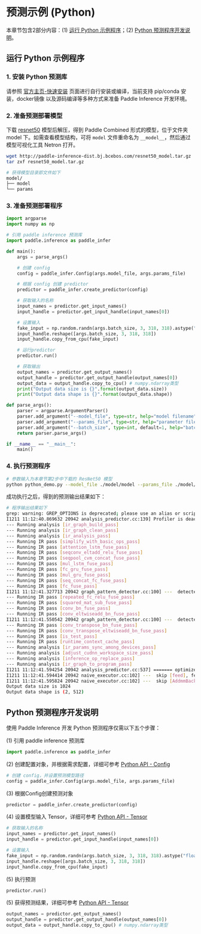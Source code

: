 # 预测示例 (Python)

本章节包含2部分内容：(1) [运行 Python 示例程序](#id1)；(2) [Python 预测程序开发说明](#id6)。

## 运行 Python 示例程序

### 1. 安装 Python 预测库

请参照 [官方主页-快速安装](https://www.paddlepaddle.org.cn/install/quick) 页面进行自行安装或编译，当前支持 pip/conda 安装，docker镜像 以及源码编译等多种方式来准备 Paddle Inference 开发环境。

### 2. 准备预测部署模型

下载 [resnet50](http://paddle-inference-dist.bj.bcebos.com/resnet50_model.tar.gz) 模型后解压，得到 Paddle Combined 形式的模型，位于文件夹 model 下。如需查看模型结构，可将 `model` 文件重命名为 `__model__`，然后通过模型可视化工具 Netron 打开。

```bash
wget http://paddle-inference-dist.bj.bcebos.com/resnet50_model.tar.gz
tar zxf resnet50_model.tar.gz

# 获得模型目录即文件如下
model/
├── model
└── params
```

### 3. 准备预测部署程序

```python
import argparse
import numpy as np

# 引用 paddle inference 预测库
import paddle.inference as paddle_infer

def main():
    args = parse_args()

    # 创建 config
    config = paddle_infer.Config(args.model_file, args.params_file)

    # 根据 config 创建 predictor
    predictor = paddle_infer.create_predictor(config)

    # 获取输入的名称
    input_names = predictor.get_input_names()
    input_handle = predictor.get_input_handle(input_names[0])

    # 设置输入
    fake_input = np.random.randn(args.batch_size, 3, 318, 318).astype("float32")
    input_handle.reshape([args.batch_size, 3, 318, 318])
    input_handle.copy_from_cpu(fake_input)

    # 运行predictor
    predictor.run()

    # 获取输出
    output_names = predictor.get_output_names()
    output_handle = predictor.get_output_handle(output_names[0])
    output_data = output_handle.copy_to_cpu() # numpy.ndarray类型
    print("Output data size is {}".format(output_data.size))
    print("Output data shape is {}".format(output_data.shape))

def parse_args():
    parser = argparse.ArgumentParser()
    parser.add_argument("--model_file", type=str, help="model filename")
    parser.add_argument("--params_file", type=str, help="parameter filename")
    parser.add_argument("--batch_size", type=int, default=1, help="batch size")
    return parser.parse_args()

if __name__ == "__main__":
    main()
```

### 4. 执行预测程序

```bash
# 参数输入为本章节第2步中下载的 ResNet50 模型
python python_demo.py --model_file ./model/model --params_file ./model/params --batch_size 2
```

成功执行之后，得到的预测输出结果如下：

```bash
# 程序输出结果如下
grep: warning: GREP_OPTIONS is deprecated; please use an alias or script
I1211 11:12:40.869632 20942 analysis_predictor.cc:139] Profiler is deactivated, and no profiling report will be generated.
--- Running analysis [ir_graph_build_pass]
--- Running analysis [ir_graph_clean_pass]
--- Running analysis [ir_analysis_pass]
--- Running IR pass [simplify_with_basic_ops_pass]
--- Running IR pass [attention_lstm_fuse_pass]
--- Running IR pass [seqconv_eltadd_relu_fuse_pass]
--- Running IR pass [seqpool_cvm_concat_fuse_pass]
--- Running IR pass [mul_lstm_fuse_pass]
--- Running IR pass [fc_gru_fuse_pass]
--- Running IR pass [mul_gru_fuse_pass]
--- Running IR pass [seq_concat_fc_fuse_pass]
--- Running IR pass [fc_fuse_pass]
I1211 11:12:41.327713 20942 graph_pattern_detector.cc:100] ---  detected 1 subgraphs
--- Running IR pass [repeated_fc_relu_fuse_pass]
--- Running IR pass [squared_mat_sub_fuse_pass]
--- Running IR pass [conv_bn_fuse_pass]
--- Running IR pass [conv_eltwiseadd_bn_fuse_pass]
I1211 11:12:41.550542 20942 graph_pattern_detector.cc:100] ---  detected 53 subgraphs
--- Running IR pass [conv_transpose_bn_fuse_pass]
--- Running IR pass [conv_transpose_eltwiseadd_bn_fuse_pass]
--- Running IR pass [is_test_pass]
--- Running IR pass [runtime_context_cache_pass]
--- Running analysis [ir_params_sync_among_devices_pass]
--- Running analysis [adjust_cudnn_workspace_size_pass]
--- Running analysis [inference_op_replace_pass]
--- Running analysis [ir_graph_to_program_pass]
I1211 11:12:41.594254 20942 analysis_predictor.cc:537] ======= optimize end =======
I1211 11:12:41.594414 20942 naive_executor.cc:102] ---  skip [feed], feed -> data
I1211 11:12:41.595824 20942 naive_executor.cc:102] ---  skip [AddmmBackward190.fc.output.1.tmp_1], fetch -> fetch
Output data size is 1024
Output data shape is (2, 512)
```

## Python 预测程序开发说明

使用 Paddle Inference 开发 Python 预测程序仅需以下五个步骤：


(1) 引用 paddle inference 预测库

```python
import paddle.inference as paddle_infer
```

(2) 创建配置对象，并根据需求配置，详细可参考 [Python API - Config](../api_reference/python_api_doc/Config_index)

```python
# 创建 config，并设置预测模型路径
config = paddle_infer.Config(args.model_file, args.params_file)
```

(3) 根据Config创建预测对象

```python
predictor = paddle_infer.create_predictor(config)
```

(4) 设置模型输入 Tensor，详细可参考 [Python API - Tensor](../api_reference/python_api_doc/Tensor)

```python
# 获取输入的名称
input_names = predictor.get_input_names()
input_handle = predictor.get_input_handle(input_names[0])

# 设置输入
fake_input = np.random.randn(args.batch_size, 3, 318, 318).astype("float32")
input_handle.reshape([args.batch_size, 3, 318, 318])
input_handle.copy_from_cpu(fake_input)
```

(5) 执行预测

```python
predictor.run()
```

(5) 获得预测结果，详细可参考 [Python API - Tensor](../api_reference/python_api_doc/Tensor)

```python
output_names = predictor.get_output_names()
output_handle = predictor.get_output_handle(output_names[0])
output_data = output_handle.copy_to_cpu() # numpy.ndarray类型
```